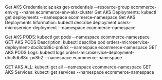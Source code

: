 Get AKS Credentials: az aks get-credentials --resource-group ecommerce-env-rg --name ecommerce-env-aks-cluster
Get AKS Deployments: kubectl get deployments --namespace ecommerce-namespace
Get AKS Deployments Information: kubectl describe deployment users-microservice-deployment --namespace ecommerce-namespace

Get AKS PODS: kubectl get pods --namespace ecommerce-namespace
GET AKS PODS Description: kubectl describe pod orders-microservice-deployment-dbc8db88c-pn8h2 --namespace ecommerce-namespace
GET AKS PODS Logs: kubectl logs orders-microservice-deployment-dbc8db88c-pn8h2 --namespace ecommerce-namespace

GET AKS ALL: kubectl get all --namespace ecommerce-namespace
GET AKS Services: kubectl get services --namespace ecommerce-namespace